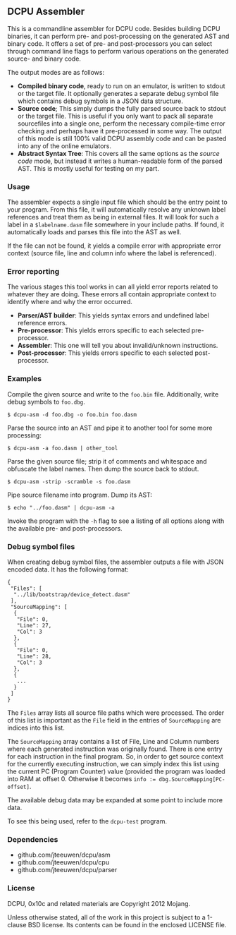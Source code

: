 ## DCPU Assembler 

This is a commandline assembler for DCPU code.
Besides building DCPU binaries, it can perform pre- and post-processing on
the generated AST and binary code. It offers a set of pre- and post-processors
you can select through command line flags to perform various operations on
the generated source- and binary code.

The output modes are as follows:

* **Compiled binary code**, ready to run on an emulator, is written to
  stdout or the target file. It optionally generates a separate
  debug symbol file which contains debug symbols in a JSON data structure. 
* **Source code**; This simply dumps the fully parsed source back to
  stdout or the target file. This is useful if you only want to pack all
  separate sourcefiles into a single one, perform the necessary compile-time
  error checking and perhaps have it pre-processed in some way. The output
  of this mode is still 100% valid DCPU assembly code and can be pasted into
  any of the online emulators.
* **Abstract Syntax Tree**: This covers all the same options as the *source code*
  mode, but instead it writes a human-readable form of the parsed AST.
  This is mostly useful for testing on my part.


### Usage

The assembler expects a single input file which should be the entry point to
your program. From this file, it will automatically resolve any unknown label
references and treat them as being in external files. It will look for such
a label in a `$labelname.dasm` file somewhere in your include paths. If found,
it automatically loads and parses this file into the AST as well.

If the file can not be found, it yields a compile error with appropriate error
context (source file, line and column info where the label is referenced).


### Error reporting

The various stages this tool works in can all yield error reports
related to whatever they are doing. These errors all contain appropriate
context to identify where and why the error occurred.

* **Parser/AST builder**: This yields syntax errors and undefined label
  reference errors.
* **Pre-processor**: This yields errors specific to each selected pre-processor.
* **Assembler**: This one will tell you about invalid/unknown instructions.
* **Post-processor**: This yields errors specific to each selected post-processor.


### Examples

Compile the given source and write to the `foo.bin` file.
Additionally, write debug symbols to `foo.dbg`.

    $ dcpu-asm -d foo.dbg -o foo.bin foo.dasm

Parse the source into an AST and pipe it to another tool for some more
processing:

    $ dcpu-asm -a foo.dasm | other_tool

Parse the given source file; strip it of comments and whitespace and obfuscate
the label names. Then dump the source back to stdout.

    $ dcpu-asm -strip -scramble -s foo.dasm

Pipe source filename into program. Dump its AST:

    $ echo "../foo.dasm" | dcpu-asm -a

Invoke the program with the `-h` flag to see a listing of all options
along with the available pre- and post-processors.


### Debug symbol files

When creating debug symbol files, the assembler outputs a file with JSON
encoded data. It has the following format:

	{
	 "Files": [
	  "../lib/bootstrap/device_detect.dasm"
	 ],
	 "SourceMapping": [
	  {
	   "File": 0,
	   "Line": 27,
	   "Col": 3
	  },
	  {
	   "File": 0,
	   "Line": 28,
	   "Col": 3
	  },
	  {
	   ...
	  }
	 ]
	}

The `Files` array lists all source file paths which were processed.
The order of this list is important as the `File` field in the entries of
`SourceMapping` are indices into this list.

The `SourceMapping` array contains a list of File, Line and Column numbers
where each generated instruction was originally found. There is one entry
for each instruction in the final program. So, in order to get source context
for the currently executing instruction, we can simply index this list using
the current PC (Program Counter) value (provided the program was loaded into
RAM at offset 0. Otherwise it becomes `info := dbg.SourceMapping[PC-offset]`.

The available debug data may be expanded at some point to include more data.

To see this being used, refer to the `dcpu-test` program.


### Dependencies

* github.com/jteeuwen/dcpu/asm
* github.com/jteeuwen/dcpu/cpu
* github.com/jteeuwen/dcpu/parser


### License

DCPU, 0x10c and related materials are Copyright 2012 Mojang.

Unless otherwise stated, all of the work in this project is subject to a
1-clause BSD license. Its contents can be found in the enclosed LICENSE file.
